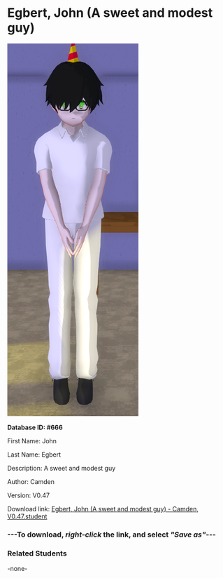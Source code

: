 # Egbert, John (A sweet and modest guy)

<img src="Files/Egbert, John (A sweet and modest guy).png" title="Egbert, John (A sweet and modest guy) - Camden, V0.47">

**Database ID: #666**

First Name: John

Last Name: Egbert

Description: A sweet and modest guy

Author: Camden

Version: V0.47

Download link: <a href="https://raw.githubusercontent.com/Arbiter1223/Daigaku-Gurashi-Custom-Students/master/Students/Files/Egbert%2C%20John%20(A%20sweet%20and%20modest%20guy)%20-%20Camden%2C%20V0.47.student">Egbert, John (A sweet and modest guy) - Camden, V0.47.student</a>

### ---**To download, _right-click_ the link, and select _"Save as"_**---

### Related Students

-none-
